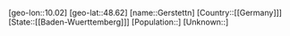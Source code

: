 ﻿---
location: [48.62,10.02]
type: City
tags:
- geo/City


SpocWebEntityId: 30437
isDeleted: false
confidential: public

---
[geo-lon::10.02]
[geo-lat::48.62]
[name::Gerstettn]
[Country::[[Germany]]]
[State::[[Baden-Wuerttemberg]]]
[Population::]
[Unknown::]

